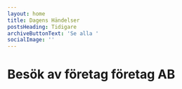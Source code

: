 ```yaml
---
layout: home
title: Dagens Händelser
postsHeading: Tidigare
archiveButtonText: 'Se alla '
socialImage: ''
---
```

# Besök av företag företag AB

